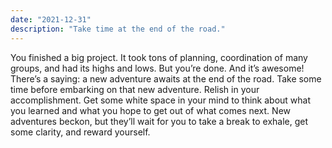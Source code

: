 ```yaml
---
date: "2021-12-31"
description: "Take time at the end of the road."
---
```


You finished a big project. It took tons of planning, coordination of many groups, and had its highs and lows. But you’re done. And it’s awesome! There’s a saying: a new adventure awaits at the end of the road. Take some time before embarking on that new adventure. Relish in your accomplishment. Get some white space in your mind to think about what you learned and what you hope to get out of what comes next. New adventures beckon, but they’ll wait for you to take a break to exhale, get some clarity, and reward yourself.
